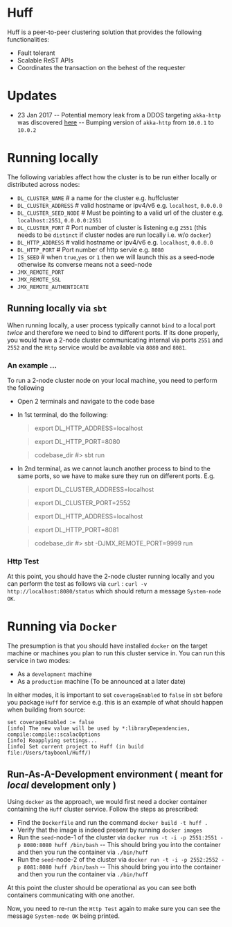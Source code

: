 # Huff

Huff is a peer-to-peer clustering solution that provides the following functionalities:

- Fault tolerant 
- Scalable ReST APIs
- Coordinates the transaction on the behest of the requester

# Updates

- 23 Jan 2017 
-- Potential memory leak from a DDOS targeting `akka-http` 
   was discovered [here](http://akka.io/news/2017/01/23/akka-http-10.0.2-security-fix-released.html)
-- Bumping version of `akka-http` from `10.0.1` to `10.0.2`

# Running locally

The following variables affect how the cluster is to be run 
either locally or distributed across nodes:

- `DL_CLUSTER_NAME`      # a name for the cluster  e.g. huffcluster
- `DL_CLUSTER_ADDRESS`   # valid hostname or ipv4/v6 e.g. `localhost`, `0.0.0.0`
- `DL_CLUSTER_SEED_NODE` # Must be pointing to a valid url of the cluster e.g. `localhost:2551`, `0.0.0.0:2551` 
- `DL_CLUSTER_PORT`      # Port number of cluster is listening e.g `2551` (this needs to be `distinct` if cluster nodes are run locally i.e. w/o `docker`)
- `DL_HTTP_ADDRESS`      # valid hostname or ipv4/v6 e.g. `localhost`, `0.0.0.0`
- `DL_HTTP_PORT`         # Port number of http servie e.g. `8080`
- `IS_SEED`              # when `true`,`yes` or `1` then we will launch this as a seed-node otherwise its converse means not a seed-node
- `JMX_REMOTE_PORT`
- `JMX_REMOTE_SSL`
- `JMX_REMOTE_AUTHENTICATE`

## Running locally via `sbt`

When running locally, a user process typically cannot `bind` to a local port _twice_ and therefore
we need to bind to different ports. If its done properly, you would have a 2-node cluster communicating
internal via ports `2551` and `2552` and the `Http` service would be 
available via `8080` and `8081`.

### An example ...

To run a 2-node cluster node on your local machine, you need to perform the following
- Open 2 terminals and navigate to the code base
- In 1st terminal, do the following:
 
    > export DL_HTTP_ADDRESS=localhost
    
    > export DL_HTTP_PORT=8080
    
    > codebase_dir #> sbt run

- In 2nd terminal, as we cannot launch another process to bind to the same ports, so we have
  to make sure they run on different ports. E.g.
  
    >  export DL_CLUSTER_ADDRESS=localhost
    
    >  export DL_CLUSTER_PORT=2552
    
    >  export DL_HTTP_ADDRESS=localhost
    
    >  export DL_HTTP_PORT=8081
    
    >  codebase_dir #> sbt -DJMX_REMOTE_PORT=9999 run


### Http Test

At this point, you should have the 2-node cluster running locally
and you can perform the test as follows via `curl` : `curl -v http://localhost:8080/status`
which should return a message `System-node OK`.

# Running via `Docker`  

The presumption is that you should have installed `docker` on the target machine
or machines you plan to run this cluster service in. You can run this service in two
modes:

- As a `development` machine
- As a `production` machine (To be announced at a later date)

In either modes, it is important to set `coverageEnabled` to `false` 
in `sbt` before you package `Huff` for service e.g. this is an example of what should happen 
when building from source:
```
set coverageEnabled := false
[info] The new value will be used by *:libraryDependencies, compile:compile::scalacOptions
[info] Reapplying settings...
[info] Set current project to Huff (in build file:/Users/tayboonl/Huff/)
```
## Run-As-A-Development environment ( meant for *local* development only ) 

Using `docker` as the approach, we would first need a docker container
containing the `Huff` cluster service. Follow the steps as prescribed:

- Find the `Dockerfile` and run the command `docker build -t huff .`
- Verify that the image is indeed present by running `docker images`
- Run the `seed`-node-1 of the cluster via `docker run -t -i -p 2551:2551 -p 8080:8080 huff /bin/bash`
-- This should bring you into the container and then you run the container via `./bin/huff`
- Run the `seed`-node-2 of the cluster via `docker run -t -i -p 2552:2552 -p 8081:8080 huff /bin/bash`
-- This should bring you into the container and then you run the container via `./bin/huff`

At this point the cluster should be operational as you can see both containers communicating with 
one another.

Now, you need to re-run the `Http Test` again to make sure you can see the message `System-node OK`
being printed.



